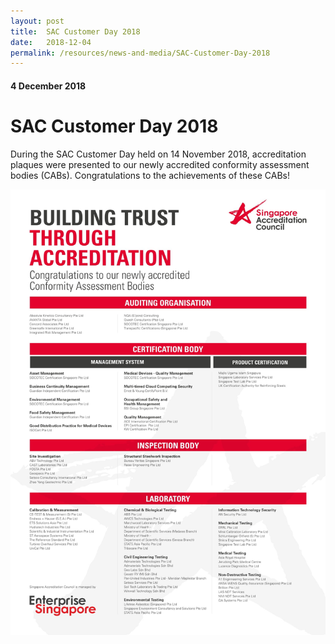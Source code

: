 ```yaml
---
layout: post
title:  SAC Customer Day 2018
date:   2018-12-04
permalink: /resources/news-and-media/SAC-Customer-Day-2018
---
```

#### 4 December 2018
# **SAC Customer Day 2018**

During the SAC Customer Day held on 14 November 2018, accreditation plaques were presented to our newly accredited conformity assessment bodies (CABs). Congratulations to the achievements of these CABs!

![NewlyAccreditedCABs2018](/images/NewlyAccreditedCABs2018.jpg)
